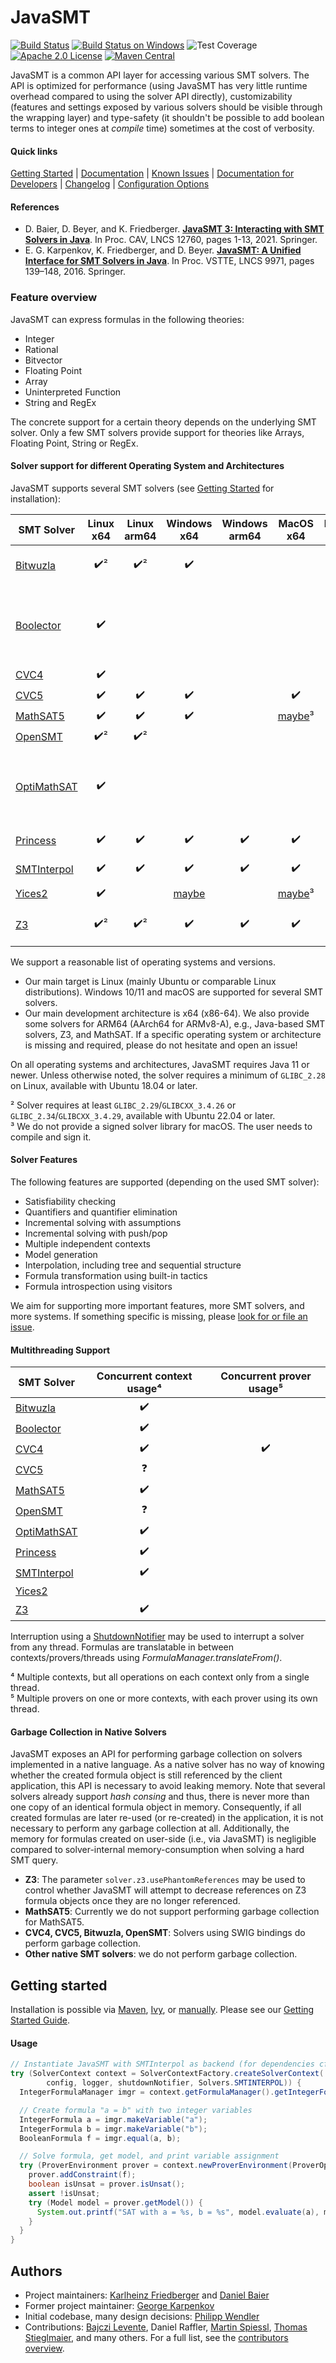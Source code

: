 <!--
This file is part of JavaSMT,
an API wrapper for a collection of SMT solvers:
https://github.com/sosy-lab/java-smt

SPDX-FileCopyrightText: 2020 Dirk Beyer <https://www.sosy-lab.org>

SPDX-License-Identifier: Apache-2.0
-->

# JavaSMT

[![Build Status](https://gitlab.com/sosy-lab/software/java-smt/badges/master/pipeline.svg)](https://gitlab.com/sosy-lab/software/java-smt/pipelines)
[![Build Status on Windows](https://ci.appveyor.com/api/projects/status/08sy37awx7kvflo7/branch/master?svg=true)](https://ci.appveyor.com/project/sosy-lab/java-smt/branch/master)
![Test Coverage](https://gitlab.com/sosy-lab/software/java-smt/badges/master/coverage.svg)
[![Apache 2.0 License](https://img.shields.io/badge/license-Apache--2-brightgreen.svg?style=flat)](https://www.apache.org/licenses/LICENSE-2.0)
[![Maven Central](https://maven-badges.herokuapp.com/maven-central/org.sosy-lab/java-smt/badge.svg)](https://maven-badges.herokuapp.com/maven-central/org.sosy-lab/java-smt)

JavaSMT is a common API layer for accessing various SMT solvers.
The API is optimized for performance (using JavaSMT has very little runtime
overhead compared to using the solver API directly), customizability
(features and settings exposed by various solvers should be visible through the
wrapping layer) and type-safety (it shouldn't be possible to add boolean terms
to integer ones at _compile_ time) sometimes at the cost of verbosity.

#### Quick links

[Getting Started](doc/Getting-started.md) |
[Documentation][JavaDoc] |
[Known Issues](doc/KnownIssues.md) |
[Documentation for Developers](doc/Developers.md) |
[Changelog](CHANGELOG.md) |
[Configuration Options][ConfigurationOptions]

#### References

- D. Baier, D. Beyer, and K. Friedberger.
  [**JavaSMT 3: Interacting with SMT Solvers in Java**](https://link.springer.com/content/pdf/10.1007/978-3-030-81688-9_9.pdf).
  In Proc. CAV, LNCS 12760, pages 1-13, 2021. Springer.
- E. G. Karpenkov, K. Friedberger, and D. Beyer.
  [**JavaSMT: A Unified Interface for SMT Solvers in Java**](https://www.sosy-lab.org/research/pub/2016-VSTTE.JavaSMT_A_Unified_Interface_For_SMT_Solvers_in_Java.pdf).
  In Proc. VSTTE, LNCS 9971, pages 139–148, 2016. Springer.

### Feature overview

JavaSMT can express formulas in the following theories:

 - Integer
 - Rational
 - Bitvector
 - Floating Point
 - Array
 - Uninterpreted Function
 - String and RegEx

The concrete support for a certain theory depends on the underlying SMT solver.
Only a few SMT solvers provide support for theories like Arrays, Floating Point, String or RegEx.

#### Solver support for different Operating System and Architectures

JavaSMT supports several SMT solvers (see [Getting Started](doc/Getting-started.md) for installation):

| SMT Solver |       Linux x64       |     Linux arm64     | Windows x64 | Windows arm64 |                       MacOS x64                        | MacOS arm64 | Description |
| --- |:---------------------:|:-------------------:|:---:|:---:|:------------------------------------------------------:|:---:|:--- |
| [Bitwuzla](https://bitwuzla.github.io/) |  :heavy_check_mark:²  | :heavy_check_mark:² | :heavy_check_mark: |  |                                                        |  | a fast solver for bitvector logic |
| [Boolector](https://boolector.github.io/) |  :heavy_check_mark:   |                     |  |  |                                                        |  | a fast solver for bitvector logic, misses formula introspection, deprecated |
| [CVC4](https://cvc4.github.io/) |  :heavy_check_mark:   |                     |  |  |                                                        |  |  |
| [CVC5](https://cvc5.github.io/) |  :heavy_check_mark:  |  :heavy_check_mark:  |  :heavy_check_mark:  |  |  :heavy_check_mark:  |  :heavy_check_mark:  |  |
| [MathSAT5](http://mathsat.fbk.eu/) |  :heavy_check_mark:   | :heavy_check_mark:  | :heavy_check_mark: |  | [maybe](https://github.com/sosy-lab/java-smt/pull/430)³ |  |  |
| [OpenSMT](https://verify.inf.usi.ch/opensmt) |  :heavy_check_mark:²  | :heavy_check_mark:² |  |  |                                                        |  |  |
| [OptiMathSAT](http://optimathsat.disi.unitn.it/) |  :heavy_check_mark:   |                     |  |  |                                                        |  | based on MathSAT5, with support for optimization queries |
| [Princess](http://www.philipp.ruemmer.org/princess.shtml) |  :heavy_check_mark:   | :heavy_check_mark:  | :heavy_check_mark: | :heavy_check_mark: |                   :heavy_check_mark:                   | :heavy_check_mark: | Java-based SMT solver |
| [SMTInterpol](https://ultimate.informatik.uni-freiburg.de/smtinterpol/) |  :heavy_check_mark:   | :heavy_check_mark:  | :heavy_check_mark: | :heavy_check_mark: |                   :heavy_check_mark:                   | :heavy_check_mark: | Java-based SMT solver |
| [Yices2](https://yices.csl.sri.com/) |  :heavy_check_mark:   |                     | [maybe](https://github.com/sosy-lab/java-smt/pull/215) |  | [maybe](https://github.com/sosy-lab/java-smt/pull/400)³ |  |  |
| [Z3](https://github.com/Z3Prover/z3) |  :heavy_check_mark:²  | :heavy_check_mark:² | :heavy_check_mark: | :heavy_check_mark: |                   :heavy_check_mark:                   | :heavy_check_mark: | mature and well-known solver |

We support a reasonable list of operating systems and versions.
- Our main target is Linux (mainly Ubuntu or comparable Linux distributions).
  Windows 10/11 and macOS are supported for several SMT solvers.
- Our main development architecture is x64 (x86-64).
  We also provide some solvers for ARM64 (AArch64 for ARMv8-A), e.g., Java-based SMT solvers, Z3, and MathSAT.
  If a specific operating system or architecture is missing and required,
  please do not hesitate and open an issue!

On all operating systems and architectures, JavaSMT requires Java 11 or newer.
Unless otherwise noted, the solver requires a minimum of `GLIBC_2.28` on Linux,
available with Ubuntu 18.04 or later.  

² Solver requires at least `GLIBC_2.29`/`GLIBCXX_3.4.26` or `GLIBC_2.34`/`GLIBCXX_3.4.29`,
available with Ubuntu 22.04 or later.  
³ We do not provide a signed solver library for macOS. The user needs to compile and sign it.

#### Solver Features

The following features are supported (depending on the used SMT solver):

 - Satisfiability checking
 - Quantifiers and quantifier elimination
 - Incremental solving with assumptions
 - Incremental solving with push/pop
 - Multiple independent contexts
 - Model generation
 - Interpolation, including tree and sequential structure
 - Formula transformation using built-in tactics
 - Formula introspection using visitors

We aim for supporting more important features, more SMT solvers, and more systems.
If something specific is missing, please [look for or file an issue](https://github.com/sosy-lab/java-smt/issues).

#### Multithreading Support

| SMT Solver | Concurrent context usage⁴ | Concurrent prover usage⁵ |
| --- |:---:|:---:|
| [Bitwuzla](https://bitwuzla.github.io/) | :heavy_check_mark: |  |
| [Boolector](https://boolector.github.io/) | :heavy_check_mark: |  |
| [CVC4](https://cvc4.github.io/) | :heavy_check_mark: | :heavy_check_mark: |
| [CVC5](https://cvc4.github.io/) | :question: |  |
| [MathSAT5](http://mathsat.fbk.eu/) | :heavy_check_mark: |  |
| [OpenSMT](https://verify.inf.usi.ch/opensmt) | :question: |  |
| [OptiMathSAT](http://optimathsat.disi.unitn.it/) | :heavy_check_mark: |  |
| [Princess](http://www.philipp.ruemmer.org/princess.shtml) | :heavy_check_mark: |  |
| [SMTInterpol](https://ultimate.informatik.uni-freiburg.de/smtinterpol/) | :heavy_check_mark: |  |
| [Yices2](https://yices.csl.sri.com/) |  |  |
| [Z3](https://github.com/Z3Prover/z3) | :heavy_check_mark: |  |

Interruption using a [ShutdownNotifier][] may be used to interrupt a solver from any thread.
Formulas are translatable in between contexts/provers/threads using _FormulaManager.translateFrom()_.

⁴ Multiple contexts, but all operations on each context only from a single thread.  
⁵ Multiple provers on one or more contexts, with each prover using its own thread.

#### Garbage Collection in Native Solvers

JavaSMT exposes an API for performing garbage collection on solvers implemented in a native language.
As a native solver has no way of knowing whether the created formula object is still referenced 
by the client application, this API is necessary to avoid leaking memory.
Note that several solvers already support _hash consing_ and thus,
there is never more than one copy of an identical formula object in memory.
Consequently, if all created formulas are later re-used (or re-created)
in the application, it is not necessary to perform any garbage collection at all.
Additionally, the memory for formulas created on user-side (i.e., via JavaSMT) is negligible
compared to solver-internal memory-consumption when solving a hard SMT query.

- **Z3**: The parameter `solver.z3.usePhantomReferences` may be used to control 
  whether JavaSMT will attempt to decrease references on Z3 formula 
  objects once they are no longer referenced.
- **MathSAT5**: Currently we do not support performing garbage collection for MathSAT5.
- **CVC4, CVC5, Bitwuzla, OpenSMT**: Solvers using SWIG bindings do perform garbage collection.
- **Other native SMT solvers**: we do not perform garbage collection.

## Getting started

Installation is possible via [Maven][Maven repository],
[Ivy][Ivy repository], or [manually][Manual Installation].
Please see our [Getting Started Guide](doc/Getting-started.md).

#### Usage

``` java
// Instantiate JavaSMT with SMTInterpol as backend (for dependencies cf. documentation)
try (SolverContext context = SolverContextFactory.createSolverContext(
        config, logger, shutdownNotifier, Solvers.SMTINTERPOL)) {
  IntegerFormulaManager imgr = context.getFormulaManager().getIntegerFormulaManager();

  // Create formula "a = b" with two integer variables
  IntegerFormula a = imgr.makeVariable("a");
  IntegerFormula b = imgr.makeVariable("b");
  BooleanFormula f = imgr.equal(a, b);

  // Solve formula, get model, and print variable assignment
  try (ProverEnvironment prover = context.newProverEnvironment(ProverOptions.GENERATE_MODELS)) {
    prover.addConstraint(f);
    boolean isUnsat = prover.isUnsat();
    assert !isUnsat;
    try (Model model = prover.getModel()) {
      System.out.printf("SAT with a = %s, b = %s", model.evaluate(a), model.evaluate(b));
    }
  }
}
```

## Authors

 - Project maintainers: [Karlheinz Friedberger][] and [Daniel Baier][]
 - Former project maintainer: [George Karpenkov][]
 - Initial codebase, many design decisions: [Philipp Wendler][]
 - Contributions: [Bajczi Levente][], Daniel Raffler, [Martin Spiessl][], [Thomas Stieglmaier][],
   and many others. For a full list, see the [contributors overview][].

[ConfigurationOptions]: https://sosy-lab.github.io/java-smt/ConfigurationOptions.txt
[Manual Installation]: doc/Getting-started.md#manual-installation
[ShutdownNotifier]: https://sosy-lab.github.io/java-common-lib/api/org/sosy_lab/common/ShutdownNotifier.html
[JavaDoc]: https://sosy-lab.github.io/java-smt/
[George Karpenkov]: http://metaworld.me
[Philipp Wendler]: https://www.philippwendler.de/
[Thomas Stieglmaier]: https://stieglmaier.me/
[Karlheinz Friedberger]: https://www.sosy-lab.org/people/friedberger
[Daniel Baier]: https://www.sosy-lab.org/people/baier
[Martin Spiessl]: https://www.sosy-lab.org/people/spiessl/
[Bajczi Levente]: leventebajczi.github.io
[Ivy repository]: https://www.sosy-lab.org/ivy
[Maven repository]: https://mvnrepository.com/artifact/org.sosy-lab/java-smt
[contributors overview]: https://github.com/sosy-lab/java-smt/graphs/contributors
